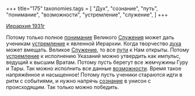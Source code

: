+++
title="175"
taxonomies.tags = [
 "Дух",
 "сознание",
 "путь",
 "понимание",
 "возможности",
 "устремление",
 "служение",
]
+++

[Иерархия 1931г](/agni/1931)

Потому только полное [понимание](/tags/понимание) Великого [Служения](/tags/служение) может дать ученикам [устремление](/tags/устремление) к явленной Иерархии. Когда творчество [духа](/tags/Дух) может вмещать. Великое [Служение](/tags/служение), то все [пути](/tags/путь) к Нам открыты. Потому [устремление](/tags/устремление) к исполнению Указаний можно утвердить как импульс, ведущий к высшим Вратам. Потому пусть берегут все жемчужины Гуру и Тары. Так можно исполнить все данные [возможности](/tags/возможности). Время такое напряжённое и насыщенное! Потому пусть ученики стараются идти в ритм с событиями, и нужно напрячь [сознание](/tags/сознание) в унисон с происходящим. Так только можно победить.   

